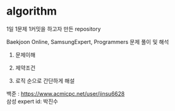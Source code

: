 # algorithm

1일 1문제 1커밋을 하고자 만든 repository


Baekjoon Online, SamsungExpert, Programmers 문제 풀이 및 해석
1. 문제이해

2. 제약조건

3. 로직
순으로 간단하게 해설

백준 : https://www.acmicpc.net/user/jinsu6628 \
삼성 expert id: 박진수
